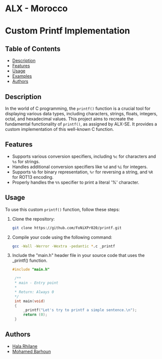 # ALX - Morocco

# Custom Printf Implementation

## Table of Contents
- [Description](#description)
- [Features](#features)
- [Usage](#usage)
- [Examples](#examples)
- [Authors](#authors)

## Description

In the world of C programming, the `printf()` function is a crucial tool for displaying various data types, including characters, strings, floats, integers, octal, and hexadecimal values. This project aims to recreate the fundamental functionality of `printf()`, as assigned by ALX-SE. It provides a custom implementation of this well-known C function.

## Features

- Supports various conversion specifiers, including `%c` for characters and `%s` for strings.
- Handles additional conversion specifiers like `%d` and `%i` for integers.
- Supports `%b` for binary representation, `%r` for reversing a string, and `%R` for ROT13 encoding.
- Properly handles the `%%` specifier to print a literal '%' character.

## Usage

To use this custom `printf()` function, follow these steps:

1. Clone the repository:
   ```bash
   git clone https://github.com/FoNiXPr020/printf.git
   ```

2. Compile your code using the following command:
   ```bash
   gcc -Wall -Werror -Wextra -pedantic *.c _printf
   ```
2. Include the "main.h" header file in your source code that uses the _printf() function.
   ```c
   #include "main.h"

    /**
    * main - Entry point
    *
    * Return: Always 0
    */
    int main(void)
    {
        _printf("Let's try to printf a simple sentence.\n");
        return (0);
    }
   ```
## Authors

- [Hala Rhilane](https://github.com/Haalatoon)
- [Mohamed Barhoun](https://www.github.com/FoNiXPr020)